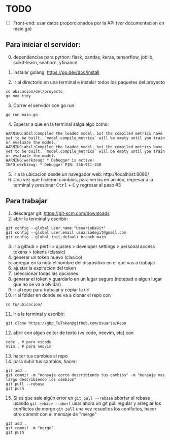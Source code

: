 # TODO

- [ ] Front-end: usar datos proporcionados por la API (ver documentacion en main.go)

## Para iniciar el servidor:

0. dependencias para python: flask, pandas, keras, tensorflow, joblib, scikit-learn, seaborn, yfinance

1. Instalar golang: https://go.dev/doc/install
2. Ir al directorio en una terminal e instalar todos los paquetes del proyecto

```
cd ubicacion/del/proyecto
go mod tidy
```

3. Correr el servidor con go run

```
go run main.go
```

4. Esperar a que en la terminal salga algo como:
```
WARNING:absl:Compiled the loaded model, but the compiled metrics have yet to be built. `model.compile_metrics` will be empty until you train or evaluate the model.
WARNING:absl:Compiled the loaded model, but the compiled metrics have yet to be built. `model.compile_metrics` will be empty until you train or evaluate the model.
WARNING:werkzeug: * Debugger is active!
INFO:werkzeug: * Debugger PIN: 256-911-240
```
5. Ir a la ubicacion desde un navegador web: http://localhost:8080/
6. Una vez que hicieron cambios, para verlos en accion, regresar a la terminal y presionar <kbd>Ctrl</kbd> + <kbd>C</kbd> y regresar al paso #3

## Para trabajar

1. descargar git: https://git-scm.com/downloads
2. abrir la terminal y escribir:

```
git config --global user.name "UsuarioDeGit"
git config --global user.email usuariodegit@gmail.com
git config --global init.default branch main
```

3. ir a github > perfil > ajustes > developer settings > personal access tokens > tokens (classic)
4. generar un token nuevo (clasico)
5. agregar en la nota el nombre del dispositivo en el que vas a trabajar
6. ajustar la expiracion del token
7. seleccionar todas las opciones
8. generar el token y guardarlo en un lugar seguro (notepad o algun lugar que no se va a olvidar)
9. ir al repo para trabajar y copiar la url
10. ir al folder en donde se va a clonar el repo con

```
cd tu/ubicacion/
```

11. ir a la terminal y escribir:

```
git clone https://ghp_TuToken@github.com/Usuario/Repo
```

12. abrir con algun editor de texto (vs code, neovim, etc) con

```
code . # para vscode
nvim . # para neovim
```

13. hacer tus cambios al repo
14. para subir tus cambios, hacer:

```
git add .
git commit -m "mensaje corto describiendo tus cambios" -m "mensaje mas largo describiendo los cambios"
git pull --rebase
git push
```
15. Si es que sale algún error en
```git pull --rebase```
abortar el rebase usando
```git rebase --abort```
usar ahora un git pull regular y arreglar los conflictos de merge
```git pull```
una vez resueltos los conflictos, hacer otro commit con el mensaje de "merge"
```
git add .
git commit -m "merge"
git push
```
